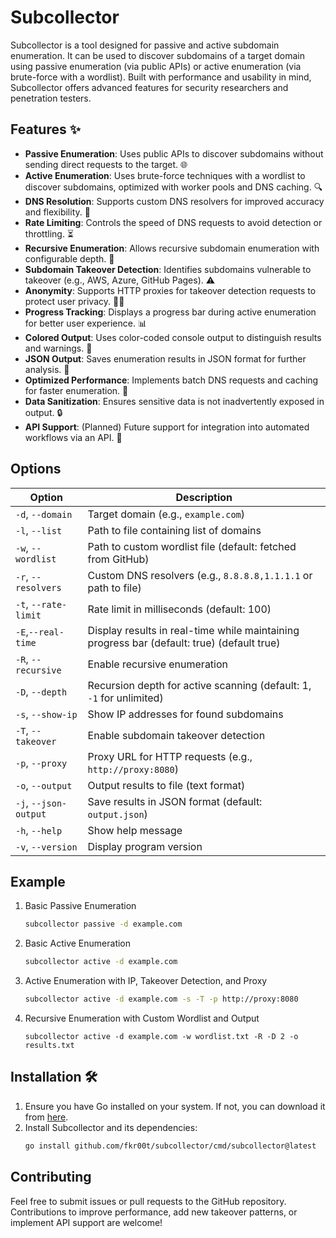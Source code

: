 # Subcollector

Subcollector is a tool designed for passive and active subdomain enumeration. It can be used to discover subdomains of a target domain using passive enumeration (via public APIs) or active enumeration (via brute-force with a wordlist). Built with performance and usability in mind, Subcollector offers advanced features for security researchers and penetration testers.
## Features ✨

- **Passive Enumeration**: Uses public APIs to discover subdomains without sending direct requests to the target. 🌐
- **Active Enumeration**: Uses brute-force techniques with a wordlist to discover subdomains, optimized with worker pools and DNS caching. 🔍
- **DNS Resolution**: Supports custom DNS resolvers for improved accuracy and flexibility. 🎯
- **Rate Limiting**: Controls the speed of DNS requests to avoid detection or throttling. ⏳
- **Recursive Enumeration**: Allows recursive subdomain enumeration with configurable depth. 🔄
- **Subdomain Takeover Detection**: Identifies subdomains vulnerable to takeover (e.g., AWS, Azure, GitHub Pages). ⚠️
- **Anonymity**: Supports HTTP proxies for takeover detection requests to protect user privacy. 🕵️‍♂️
- **Progress Tracking**: Displays a progress bar during active enumeration for better user experience. 📊
- **Colored Output**: Uses color-coded console output to distinguish results and warnings. 🎨
- **JSON Output**: Saves enumeration results in JSON format for further analysis. 📄
- **Optimized Performance**: Implements batch DNS requests and caching for faster enumeration. 🚀
- **Data Sanitization**: Ensures sensitive data is not inadvertently exposed in output. 🔒
- **API Support**: (Planned) Future support for integration into automated workflows via an API. 🔗

## Options

| Option                | Description                                                                                |
|-----------------------|--------------------------------------------------------------------------------------------|
| `-d`, `--domain`      | Target domain (e.g., `example.com`)                                                        |
| `-l`, `--list`        | Path to file containing list of domains                                                    |
| `-w`, `--wordlist`    | Path to custom wordlist file (default: fetched from GitHub)                                |
| `-r`, `--resolvers`   | Custom DNS resolvers (e.g., `8.8.8.8,1.1.1.1` or path to file)                             |
| `-t`, `--rate-limit`  | Rate limit in milliseconds (default: 100)                                                  |
| `-E`,`--real-time`    | Display results in real-time while maintaining progress bar (default: true) (default true) |
| `-R`, `--recursive`   | Enable recursive enumeration                                                               |
| `-D`, `--depth`       | Recursion depth for active scanning (default: 1, `-1` for unlimited)                       |
| `-s`, `--show-ip`     | Show IP addresses for found subdomains                                                     |
| `-T`, `--takeover`    | Enable subdomain takeover detection                                                        |
| `-p`, `--proxy`       | Proxy URL for HTTP requests (e.g., `http://proxy:8080`)                                    |
| `-o`, `--output`      | Output results to file (text format)                                                       |
| `-j`, `--json-output` | Save results in JSON format (default: `output.json`)                                       |
| `-h`, `--help`        | Show help message                                                                          |
| `-v`, `--version`     | Display program version                                                                    |

## Example
1. Basic Passive Enumeration
   ```bash
   subcollector passive -d example.com
   ```
2. Basic Active Enumeration
   ```bash
   subcollector active -d example.com
   ```
3. Active Enumeration with IP, Takeover Detection, and Proxy
   ```bash
   subcollector active -d example.com -s -T -p http://proxy:8080
   ```
4. Recursive Enumeration with Custom Wordlist and Output
   ```
   subcollector active -d example.com -w wordlist.txt -R -D 2 -o results.txt
   ```
   
## Installation 🛠️

1. Ensure you have Go installed on your system. If not, you can download it from [here](https://golang.org/dl/).
2. Install Subcollector and its dependencies:
   ```bash
   go install github.com/fkr00t/subcollector/cmd/subcollector@latest

## Contributing
Feel free to submit issues or pull requests to the GitHub repository. Contributions to improve performance, add new takeover patterns, or implement API support are welcome!